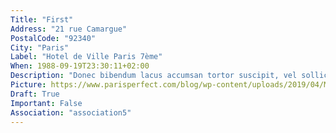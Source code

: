 ```yaml
---
Title: "First"
Address: "21 rue Camargue"
PostalCode: "92340"
City: "Paris"
Label: "Hotel de Ville Paris 7ème"
When: 1988-09-19T23:30:11+02:00
Description: "Donec bibendum lacus accumsan tortor suscipit, vel sollicitudin velit eleifend. Etiam convallis tempus tempor."
Picture: https://www.parisperfect.com/blog/wp-content/uploads/2019/04/Most-Beautiful-Bridges-in-Paris-by-Paris-Perfect-Pont-Alexandre-III.jpg
Draft: True
Important: False
Association: "association5"
---
```

